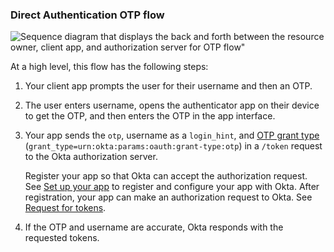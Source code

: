 ### Direct Authentication OTP flow

<div class="three-quarter">

![Sequence diagram that displays the back and forth between the resource owner, client app, and authorization server for OTP flow"](/img/authorization/oauth-otp-grant-flow.png)

</div>

<!-- Source for image. Generated using http://www.plantuml.com/plantuml/uml/

skinparam monochrome true
actor "User" as user
participant "Client App (Your App)" as client
participant "Authorization Server (Okta)" as okta

autonumber "<b>#."
client -> user: Prompts user for username and OTP
user -> client: Enters username and OTP
client -> okta: Sends `otp`, username (`login_hint`), `grant_type` in `/token` request
okta -> client: Sends access token (optionally refresh token)

-->

At a high level, this flow has the following steps:

1. Your client app prompts the user for their username and then an OTP.
1. The user enters username, opens the authenticator app on their device to get the OTP, and then enters the OTP in the app interface.
1. Your app sends the `otp`, username as a `login_hint`, and [OTP grant type](https://developer.okta.com/docs/api/openapi/okta-oauth/oauth/tag/OrgAS/#tag/OrgAS/operation/token) (`grant_type=urn:okta:params:oauth:grant-type:otp`) in a `/token` request to the Okta authorization server.

    Register your app so that Okta can accept the authorization request. See [Set up your app](#set-up-your-app) to register and configure your app with Okta. After registration, your app can make an authorization request to Okta. See [Request for tokens](#request-for-tokens).

1. If the OTP and username are accurate, Okta responds with the requested tokens.
